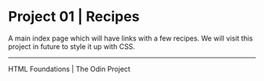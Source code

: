 # Project 01 | Recipes
A main index page which will have links with a few recipes. We will visit this project in future to style it up with CSS.

***
HTML Foundations | The Odin Project